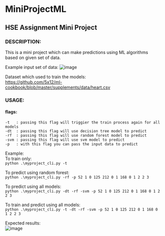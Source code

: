 # MiniProjectML
## HSE Assignment Mini Project

### DESCRIPTION:  
This is a mini project which can make predictions using ML algorithms based on given set of data.

Example input set of data:
![image](https://user-images.githubusercontent.com/38528963/208321709-10cdbacc-6213-46ba-881e-3bbc5ffff923.png)


Dataset which used to train the models:  
https://github.com/5x12/ml-cookbook/blob/master/supplements/data/heart.csv 


### USAGE:   
#### flags:  
    -t   : passing this flag will triggier the train process again for all models  
    -dt  : passing this flag will use decision tree model to predict  
    -rf  : passing this flag will use random forest model to predict  
    -svm : passing this flag will use svm model to predict  
    -p   : with this flag you can pass the input data to predict  

Example:  
To train only:  
`python .\myproject_cli.py -t`  

To predict using random forest:  
`python .\myproject_cli.py -rf -p 52 1 0 125 212 0 1 168 0 1 2 2 3`  

To predict using all models:  
`python .\myproject_cli.py -dt -rf -svm -p 52 1 0 125 212 0 1 168 0 1 2 2 3`  

To train and predict using all models:  
`python .\myproject_cli.py -t -dt -rf -svm -p 52 1 0 125 212 0 1 168 0 1 2 2 3`  


Expected results:  
![image](https://user-images.githubusercontent.com/38528963/208633781-5a466b11-419d-4b77-afa6-e6e4d5bfef46.png)


